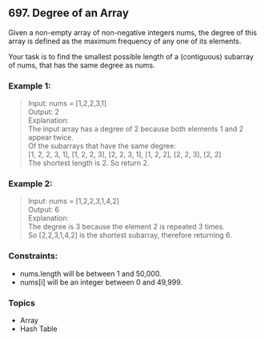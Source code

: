 ## 697. Degree of an Array
Given a non-empty array of non-negative integers nums, the degree of this array is defined as the maximum frequency of any one of its elements.

Your task is to find the smallest possible length of a (contiguous) subarray of nums, that has the same degree as nums.

### Example 1:

> Input: nums = [1,2,2,3,1]<br/>
> Output: 2<br/>
> Explanation: <br/>
> The input array has a degree of 2 because both elements 1 and 2 appear twice.<br/>
> Of the subarrays that have the same degree:<br/>
> [1, 2, 2, 3, 1], [1, 2, 2, 3], [2, 2, 3, 1], [1, 2, 2], [2, 2, 3], [2, 2]<br/>
> The shortest length is 2. So return 2.

### Example 2:

> Input: nums = [1,2,2,3,1,4,2]<br/>
> Output: 6<br/>
> Explanation: <br/>
> The degree is 3 because the element 2 is repeated 3 times.<br/>
> So [2,2,3,1,4,2] is the shortest subarray, therefore returning 6.
 

### Constraints:

- nums.length will be between 1 and 50,000.
- nums[i] will be an integer between 0 and 49,999.

### Topics

- Array
- Hash Table